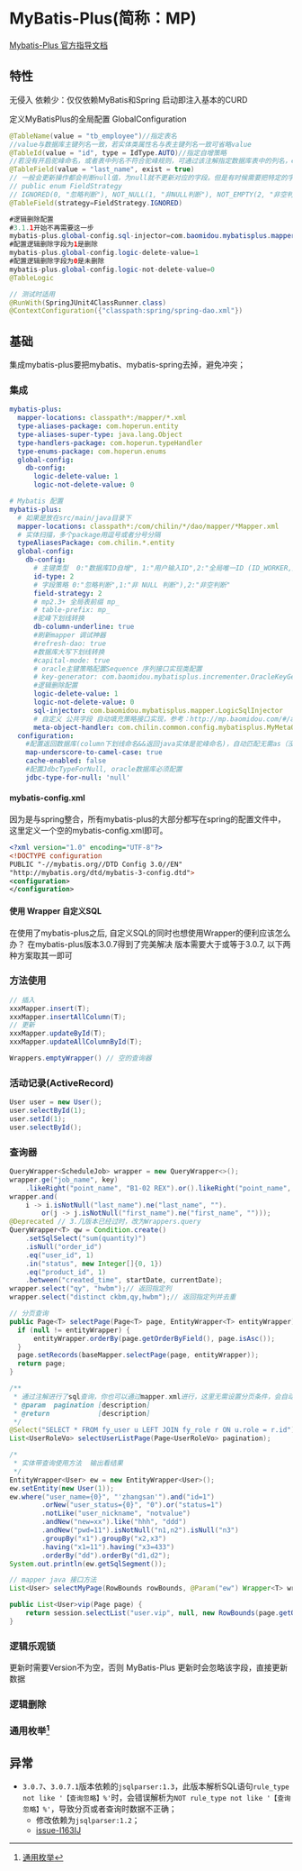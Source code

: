 # MyBatis-Plus(简称：MP)
<!-- @author DHJT 2019-06-18 -->
[Mybatis-Plus 官方指导文档](https://mybatis.plus/guide/page.html)

## 特性
无侵入
依赖少：仅仅依赖MyBatis和Spring
启动即注入基本的CURD

定义MyBatisPlus的全局配置
GlobalConfiguration

[](http://mp.baomidou.com/#/?)

```java
@TableName(value = "tb_employee")//指定表名
//value与数据库主键列名一致，若实体类属性名与表主键列名一致可省略value
@TableId(value = "id", type = IdType.AUTO)//指定自增策略
//若没有开启驼峰命名，或者表中列名不符合驼峰规则，可通过该注解指定数据库表中的列名，exist标明数据表中有没有对应列
@TableField(value = "last_name", exist = true)
// 一般会更新操作都会判断null值，为null就不更新对应的字段。但是有时候需要把特定的字段更新为null，使用mybatis-plus时可以在实体类特定属性上面加注解@TableField(strategy=FieldStrategy.IGNORED)，就会忽略null值判断，将null更新进数据库。
// public enum FieldStrategy
// IGNORED(0, "忽略判断"), NOT_NULL(1, "非NULL判断"), NOT_EMPTY(2, "非空判断")
@TableField(strategy=FieldStrategy.IGNORED)

#逻辑删除配置
#3.1.1开始不再需要这一步
mybatis-plus.global-config.sql-injector=com.baomidou.mybatisplus.mapper.LogicSqlInjector
#配置逻辑删除字段为1是删除
mybatis-plus.global-config.logic-delete-value=1
#配置逻辑删除字段为0是未删除
mybatis-plus.global-config.logic-not-delete-value=0
@TableLogic

// 测试时适用
@RunWith(SpringJUnit4ClassRunner.class)
@ContextConfiguration({"classpath:spring/spring-dao.xml"})

```
## 基础
集成mybatis-plus要把mybatis、mybatis-spring去掉，避免冲突；

### 集成
``` yaml
mybatis-plus:
  mapper-locations: classpath*:/mapper/*.xml
  type-aliases-package: com.hoperun.entity
  type-aliases-super-type: java.lang.Object
  type-handlers-package: com.hoperun.typeHandler
  type-enums-package: com.hoperun.enums
  global-config:
    db-config:
      logic-delete-value: 1
      logic-not-delete-value: 0

# Mybatis 配置
mybatis-plus:
  # 如果是放在src/main/java目录下
  mapper-locations: classpath*:/com/chilin/*/dao/mapper/*Mapper.xml
  # 实体扫描，多个package用逗号或者分号分隔
  typeAliasesPackage: com.chilin.*.entity
  global-config:
    db-config:
      # 主键类型  0:"数据库ID自增", 1:"用户输入ID",2:"全局唯一ID (ID_WORKER,数字类型唯一ID)", 3:"全局唯一ID UUID";
      id-type: 2
      # 字段策略 0:"忽略判断",1:"非 NULL 判断"),2:"非空判断"
      field-strategy: 2
      # mp2.3+ 全局表前缀 mp_
      # table-prefix: mp_
      #驼峰下划线转换
      db-column-underline: true
      #刷新mapper 调试神器
      #refresh-dao: true
      #数据库大写下划线转换
      #capital-mode: true
      # oracle主键策略配置Sequence 序列接口实现类配置
      # key-generator: com.baomidou.mybatisplus.incrementer.OracleKeyGenerator
      #逻辑删除配置
      logic-delete-value: 1                                            # 设置字段值为1，标识已经删除
      logic-not-delete-value: 0                                        # 默认状态，表示该数据项状态正常
      sql-injector: com.baomidou.mybatisplus.mapper.LogicSqlInjector   # 自定义 SQL 注入器
      # 自定义 公共字段 自动填充策略接口实现，参考：http://mp.baomidou.com/#/auto-fill
      meta-object-handler: com.chilin.common.config.mybatisplus.MyMetaObjectHandler
  configuration:
    #配置返回数据库(column下划线命名&&返回java实体是驼峰命名)，自动匹配无需as（没开启这个，SQL需要写as： select user_id as userId）
    map-underscore-to-camel-case: true
    cache-enabled: false
    #配置JdbcTypeForNull, oracle数据库必须配置
    jdbc-type-for-null: 'null'
```

#### mybatis-config.xml
因为是与spring整合，所有mybatis-plus的大部分都写在spring的配置文件中，这里定义一个空的mybatis-config.xml即可。
```xml
<?xml version="1.0" encoding="UTF-8"?>
<!DOCTYPE configuration
PUBLIC "-//mybatis.org//DTD Config 3.0//EN"
"http://mybatis.org/dtd/mybatis-3-config.dtd">
<configuration>
</configuration>
```

#### 使用 Wrapper 自定义SQL
在使用了mybatis-plus之后, 自定义SQL的同时也想使用Wrapper的便利应该怎么办？ 在mybatis-plus版本3.0.7得到了完美解决 版本需要大于或等于3.0.7, 以下两种方案取其一即可

### 方法使用
```java
// 插入
xxxMapper.insert(T);
xxxMapper.insertAllColumn(T);
// 更新
xxxMapper.updateById(T);
xxxMapper.updateAllColumnById(T);

Wrappers.emptyWrapper() // 空的查询器
```

### 活动记录(ActiveRecord)
```java
User user = new User();
user.selectById(1);
user.setId(1);
user.selectById();
```

### 查询器
```java
QueryWrapper<ScheduleJob> wrapper = new QueryWrapper<>();
wrapper.ge("job_name", key)
    .likeRight("point_name", "B1-02 REX").or().likeRight("point_name", "B1-17 Door 1 REX")
wrapper.and(
    i -> i.isNotNull("last_name").ne("last_name", "").
        or(j -> j.isNotNull("first_name").ne("first_name", "")));
@Deprecated // 3.几版本已经过时，改为Wrappers.query
QueryWrapper<T> qw = Condition.create()
    .setSqlSelect("sum(quantity)")
    .isNull("order_id")
    .eq("user_id", 1)
    .in("status", new Integer[]{0, 1})
    .eq("product_id", 1)
    .between("created_time", startDate, currentDate);
wrapper.select("qy", "hwbm");// 返回指定列
wrapper.select("distinct ckbm,qy,hwbm");// 返回指定列并去重
```

```java
// 分页查询
public Page<T> selectPage(Page<T> page, EntityWrapper<T> entityWrapper) {
  if (null != entityWrapper) {
      entityWrapper.orderBy(page.getOrderByField(), page.isAsc());
  }
  page.setRecords(baseMapper.selectPage(page, entityWrapper));
  return page;
}

/**
 * 通过注解进行了sql查询，你也可以通过mapper.xml进行，这里无需设置分页条件，会自动进行sql拼接，这里要注意sql的结尾不要用；否自自动拼接limit无法完成 可能需要开启分页插件 PaginationInterceptor
 * @param  pagination [description]
 * @return            [description]
 */
@Select("SELECT * FROM fy_user u LEFT JOIN fy_role r ON u.role = r.id")
List<UserRoleVo> selectUserListPage(Page<UserRoleVo> pagination);

/*
 * 实体带查询使用方法  输出看结果
 */
EntityWrapper<User> ew = new EntityWrapper<User>();
ew.setEntity(new User(1));
ew.where("user_name={0}", "'zhangsan'").and("id=1")
        .orNew("user_status={0}", "0").or("status=1")
        .notLike("user_nickname", "notvalue")
        .andNew("new=xx").like("hhh", "ddd")
        .andNew("pwd=11").isNotNull("n1,n2").isNull("n3")
        .groupBy("x1").groupBy("x2,x3")
        .having("x1=11").having("x3=433")
        .orderBy("dd").orderBy("d1,d2");
System.out.println(ew.getSqlSegment());

// mapper java 接口方法
List<User> selectMyPage(RowBounds rowBounds, @Param("ew") Wrapper<T> wrapper);

public List<User>vip(Page page) {
    return session.selectList("user.vip", null, new RowBounds(page.getOffset(), page.getLimit()));
}
```

### 逻辑乐观锁
更新时需要Version不为空，否则 MyBatis-Plus 更新时会忽略该字段，直接更新数据

### 逻辑删除


### 通用枚举[^1]

[^1]: [通用枚举](https://mp.baomidou.com/guide/enum.html)

## 异常
- `3.0.7`、`3.0.7.1`版本依赖的`jsqlparser:1.3`，此版本解析SQL语句`rule_type not like '【查询忽略】%'`时，会错误解析为`NOT rule_type not like '【查询忽略】%'`，导致分页或者查询时数据不正确；
    + 修改依赖为`jsqlparser:1.2`；
    + [issue-I163IJ](https://gitee.com/baomidou/mybatis-plus/issues/I163IJ)